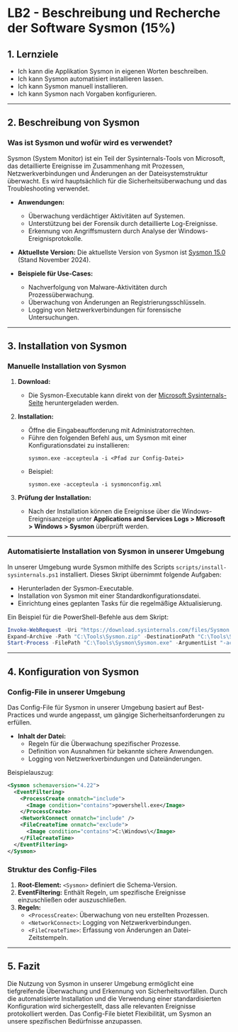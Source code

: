 
# LB2 - Beschreibung und Recherche der Software Sysmon (15%)

## 1. Lernziele

- Ich kann die Applikation Sysmon in eigenen Worten beschreiben.
- Ich kann Sysmon automatisiert installieren lassen.
- Ich kann Sysmon manuell installieren.
- Ich kann Sysmon nach Vorgaben konfigurieren.

---

## 2. Beschreibung von Sysmon

### Was ist Sysmon und wofür wird es verwendet?

Sysmon (System Monitor) ist ein Teil der Sysinternals-Tools von Microsoft, das detaillierte Ereignisse im Zusammenhang mit Prozessen, Netzwerkverbindungen und Änderungen an der Dateisystemstruktur überwacht. Es wird hauptsächlich für die Sicherheitsüberwachung und das Troubleshooting verwendet.

- **Anwendungen:**
  - Überwachung verdächtiger Aktivitäten auf Systemen.
  - Unterstützung bei der Forensik durch detaillierte Log-Ereignisse.
  - Erkennung von Angriffsmustern durch Analyse der Windows-Ereignisprotokolle.

- **Aktuellste Version:**
  Die aktuellste Version von Sysmon ist [Sysmon 15.0](https://docs.microsoft.com/en-us/sysinternals/downloads/sysmon) (Stand November 2024).

- **Beispiele für Use-Cases:**
  - Nachverfolgung von Malware-Aktivitäten durch Prozessüberwachung.
  - Überwachung von Änderungen an Registrierungsschlüsseln.
  - Logging von Netzwerkverbindungen für forensische Untersuchungen.

---

## 3. Installation von Sysmon

### Manuelle Installation von Sysmon

1. **Download:**
   - Die Sysmon-Executable kann direkt von der [Microsoft Sysinternals-Seite](https://docs.microsoft.com/en-us/sysinternals/downloads/sysmon) heruntergeladen werden.

2. **Installation:**
   - Öffne die Eingabeaufforderung mit Administratorrechten.
   - Führe den folgenden Befehl aus, um Sysmon mit einer Konfigurationsdatei zu installieren:
     ```
     sysmon.exe -accepteula -i <Pfad zur Config-Datei>
     ```
   - Beispiel:
     ```
     sysmon.exe -accepteula -i sysmonconfig.xml
     ```

3. **Prüfung der Installation:**
   - Nach der Installation können die Ereignisse über die Windows-Ereignisanzeige unter **Applications and Services Logs > Microsoft > Windows > Sysmon** überprüft werden.

---

### Automatisierte Installation von Sysmon in unserer Umgebung

In unserer Umgebung wurde Sysmon mithilfe des Scripts `scripts/install-sysinternals.ps1` installiert. Dieses Skript übernimmt folgende Aufgaben:

- Herunterladen der Sysmon-Executable.
- Installation von Sysmon mit einer Standardkonfigurationsdatei.
- Einrichtung eines geplanten Tasks für die regelmäßige Aktualisierung.

Ein Beispiel für die PowerShell-Befehle aus dem Skript:
```powershell
Invoke-WebRequest -Uri "https://download.sysinternals.com/files/Sysmon.zip" -OutFile "C:\Tools\Sysmon.zip"
Expand-Archive -Path "C:\Tools\Sysmon.zip" -DestinationPath "C:\Tools\Sysmon"
Start-Process -FilePath "C:\Tools\Sysmon\Sysmon.exe" -ArgumentList "-accepteula -i C:\Tools\SysmonConfig.xml"
```

---

## 4. Konfiguration von Sysmon

### Config-File in unserer Umgebung

Das Config-File für Sysmon in unserer Umgebung basiert auf Best-Practices und wurde angepasst, um gängige Sicherheitsanforderungen zu erfüllen.

- **Inhalt der Datei:**
  - Regeln für die Überwachung spezifischer Prozesse.
  - Definition von Ausnahmen für bekannte sichere Anwendungen.
  - Logging von Netzwerkverbindungen und Dateiänderungen.

Beispielauszug:
```xml
<Sysmon schemaversion="4.22">
  <EventFiltering>
    <ProcessCreate onmatch="include">
      <Image condition="contains">powershell.exe</Image>
    </ProcessCreate>
    <NetworkConnect onmatch="include" />
    <FileCreateTime onmatch="exclude">
      <Image condition="contains">C:\Windows\</Image>
    </FileCreateTime>
  </EventFiltering>
</Sysmon>
```

### Struktur des Config-Files

1. **Root-Element:** `<Sysmon>` definiert die Schema-Version.
2. **EventFiltering:** Enthält Regeln, um spezifische Ereignisse einzuschließen oder auszuschließen.
3. **Regeln:**
   - `<ProcessCreate>`: Überwachung von neu erstellten Prozessen.
   - `<NetworkConnect>`: Logging von Netzwerkverbindungen.
   - `<FileCreateTime>`: Erfassung von Änderungen an Datei-Zeitstempeln.

---

## 5. Fazit

Die Nutzung von Sysmon in unserer Umgebung ermöglicht eine tiefgreifende Überwachung und Erkennung von Sicherheitsvorfällen. Durch die automatisierte Installation und die Verwendung einer standardisierten Konfiguration wird sichergestellt, dass alle relevanten Ereignisse protokolliert werden. Das Config-File bietet Flexibilität, um Sysmon an unsere spezifischen Bedürfnisse anzupassen.

